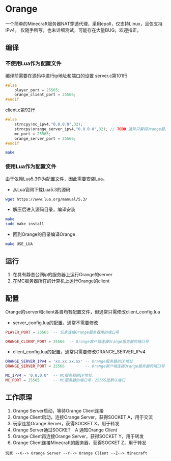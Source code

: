 # Orange
一个简单的Minecraft服务器NAT穿透代理，采用epoll，仅支持Linux，且仅支持IPv4。
仅随手所写，也未详细测试，可能存在大量BUG，欢迎指正。

## 编译
### 不使用Lua作为配置文件
编译前需要在源码中进行ip地址和端口的设置
server.c第101行
```C
#else
	player_port = 25565;         
	orange_client_port = 25566;
#endif
```

client.c第92行
```C
#else
	strncpy(mc_ipv4,"0.0.0.0",32);
	strncpy(orange_server_ipv4,"0.0.0.0",32); // TODO 通常只需将Orange服务器的ip地址写在这里即可
	mc_port = 25565;
	orange_server_port = 25566;
#endif
```


```bash
make
```


### 使用Lua作为配置文件
由于依赖Lua5.3作为配置文件，因此需要安装Lua。

* 从Lua官网下载Lua5.3的源码
```bash
wget https://www.lua.org/manual/5.3/
```

* 解压后进入源码目录，编译安装
```bash
make
sudo make install
```

* 回到Orange的目录编译Orange
```bash
make USE_LUA
```

## 运行
1. 在具有静态公网ip的服务器上运行Orange的server
2. 在MC服务器所在的计算机上运行Orange的client

## 配置
Orange的server和client各自均有配置文件，但通常只需修改client_config.lua
* server_config.lua的配置，通常不需要修改
```Lua
PLAYER_PORT = 25565  -- 玩家连接Orange服务器用的端口号

ORANGE_CLIENT_PORT = 25566  -- Orange客户端连接Orange服务器的端口号
```

* client_config.lua的配置，通常只需要修改ORANGE_SERVER_IPv4
```Lua
ORANGE_SERVER_IPv4 = 'xx.xx.xx.xx' -- Orange服务器的IP地址
ORANGE_SERVER_PORT = 25566         -- Orange客户端连接Orange服务器的端口号

MC_IPv4 = '0.0.0.0'  -- MC服务器的IP地址，
MC_PORT = 25565      -- MC服务器的端口号，25565是默认端口
```

## 工作原理
1. Orange Server启动，等待Orange Client连接
2. Orange Client启动，连接Orange Server，获得SOCKET A，用于交流
3. 玩家连接Orange Server，获得SOCKET X，用于转发
4. Orange Server通过SOCKET　A 通知Orange Client
5. Orange Client再连接Orange Server，获得SOCKET Y，用于转发
6. Orange Client连接Minecraft的服务器，获得SOCKET Z，用于转发
```
玩家 --X--> Orange Server --Y--> Orange Client --Z--> Minecraft
```
